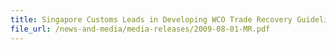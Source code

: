 ```yaml
---
title: Singapore Customs Leads in Developing WCO Trade Recovery Guidelines
file_url: /news-and-media/media-releases/2009-08-01-MR.pdf
---
```

